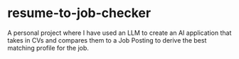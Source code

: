 # resume-to-job-checker
A personal project where I have used an LLM to create an AI application that takes in CVs and compares them to a Job Posting to derive the best matching profile for the job.
